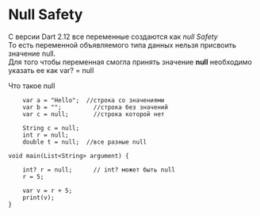 # **Null Safety**

С версии Dart 2.12 все переменные создаются как *null Safety*  
То есть переменной объявляемого типа данных нельзя присвоить значение null.  
Для того чтобы переменная смогла принять значение **null** необходимо указать ее как var? = null 

Что такое null 
```
    var a = "Hello";  //строка со значениями
    var b = "";         //строка без значений
    var c = null;       //строка которой нет

    String c = null;
    int r = null; 
    double t = null;  //все разные null 

```
    void main(List<String> argument) {
        
        int? r = null;      // int? может быть null
        r = 5;

        var v = r + 5;
        print(v);
    }